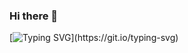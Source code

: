 ### Hi there 👋

[![Typing SVG](https://readme-typing-svg.demolab.com?font=Fira+Code&pause=1000&color=010406&width=435&lines=Hello!;My+name+is+Lucas.;Welcome+to+my+git%2C+enjoy.!)](https://git.io/typing-svg)

<!--
**lucasgsantos018/lucasgsantos018** is a ✨ _special_ ✨ repository because its `README.md` (this file) appears on your GitHub profile.

Here are some ideas to get you started:

- 🔭 I’m currently working on ...
- 🌱 I’m currently learning ...
- 👯 I’m looking to collaborate on ...
- 🤔 I’m looking for help with ...
- 💬 Ask me about ...
- 📫 How to reach me: ...
- 😄 Pronouns: ...
- ⚡ Fun fact: ...
-->
